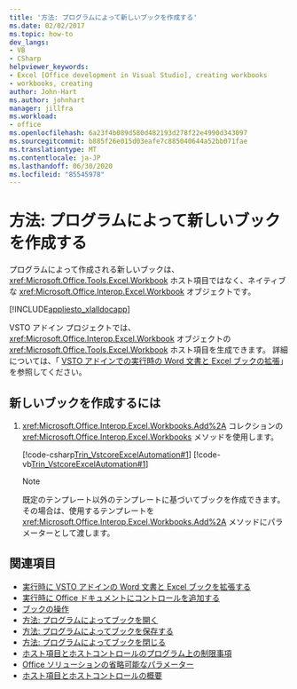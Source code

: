 ```yaml
---
title: '方法: プログラムによって新しいブックを作成する'
ms.date: 02/02/2017
ms.topic: how-to
dev_langs:
- VB
- CSharp
helpviewer_keywords:
- Excel [Office development in Visual Studio], creating workbooks
- workbooks, creating
author: John-Hart
ms.author: johnhart
manager: jillfra
ms.workload:
- office
ms.openlocfilehash: 6a23f4b089d580d482193d278f22e4990d343097
ms.sourcegitcommit: b885f26e015d03eafe7c885040644a52bb071fae
ms.translationtype: MT
ms.contentlocale: ja-JP
ms.lasthandoff: 06/30/2020
ms.locfileid: "85545978"
---
```

# <a name="how-to-programmatically-create-new-workbooks"></a>方法: プログラムによって新しいブックを作成する
  プログラムによって作成される新しいブックは、<xref:Microsoft.Office.Tools.Excel.Workbook> ホスト項目ではなく、ネイティブな <xref:Microsoft.Office.Interop.Excel.Workbook> オブジェクトです。

 [!INCLUDE[appliesto_xlalldocapp](../vsto/includes/appliesto-xlalldocapp-md.md)]

 VSTO アドイン プロジェクトでは、<xref:Microsoft.Office.Interop.Excel.Workbook> オブジェクトの <xref:Microsoft.Office.Tools.Excel.Workbook> ホスト項目を生成できます。 詳細については、「 [VSTO アドインでの実行時の Word 文書と Excel ブックの拡張](../vsto/extending-word-documents-and-excel-workbooks-in-vsto-add-ins-at-run-time.md)」を参照してください。

## <a name="to-create-a-new-workbook"></a>新しいブックを作成するには

1. <xref:Microsoft.Office.Interop.Excel.Workbooks.Add%2A> コレクションの <xref:Microsoft.Office.Interop.Excel.Workbooks> メソッドを使用します。

     [!code-csharp[Trin_VstcoreExcelAutomation#1](../vsto/codesnippet/CSharp/Trin_VstcoreExcelAutomationCS/Sheet1.cs#1)]
     [!code-vb[Trin_VstcoreExcelAutomation#1](../vsto/codesnippet/VisualBasic/Trin_VstcoreExcelAutomation/Sheet1.vb#1)]

    > [!NOTE]
    > 既定のテンプレート以外のテンプレートに基づいてブックを作成できます。その場合は、使用するテンプレートを <xref:Microsoft.Office.Interop.Excel.Workbooks.Add%2A> メソッドにパラメーターとして渡します。

## <a name="see-also"></a>関連項目
- [実行時に VSTO アドインの Word 文書と Excel ブックを拡張する](../vsto/extending-word-documents-and-excel-workbooks-in-vsto-add-ins-at-run-time.md)
- [実行時に Office ドキュメントにコントロールを追加する](../vsto/adding-controls-to-office-documents-at-run-time.md)
- [ブックの操作](../vsto/working-with-workbooks.md)
- [方法: プログラムによってブックを開く](../vsto/how-to-programmatically-open-workbooks.md)
- [方法: プログラムによってブックを保存する](../vsto/how-to-programmatically-save-workbooks.md)
- [方法: プログラムによってブックを閉じる](../vsto/how-to-programmatically-close-workbooks.md)
- [ホスト項目とホストコントロールのプログラム上の制限事項](../vsto/programmatic-limitations-of-host-items-and-host-controls.md)
- [Office ソリューションの省略可能なパラメーター](../vsto/optional-parameters-in-office-solutions.md)
- [ホスト項目とホストコントロールの概要](../vsto/host-items-and-host-controls-overview.md)
